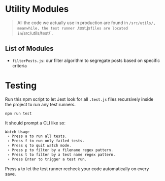 # Utility Modules

> All the code we actually use in production are found in `/src/utils/, meanwhile, the test runner `.test.js`files are located in`/src/utils/test/`.

## List of Modules

- `filterPosts.js`: our filter algorithm to segregate posts based on specific criteria

# Testing

Run this npm script to let Jest look for all `.test.js` files recursively inside the project to run any test runners.

```bash
npm run test
```

It should prompt a CLI like so:

```bash
Watch Usage
 › Press a to run all tests.
 › Press f to run only failed tests.
 › Press q to quit watch mode.
 › Press p to filter by a filename regex pattern.
 › Press t to filter by a test name regex pattern.
 › Press Enter to trigger a test run.
```

Press `a` to let the test runner recheck your code automatically on every save.
